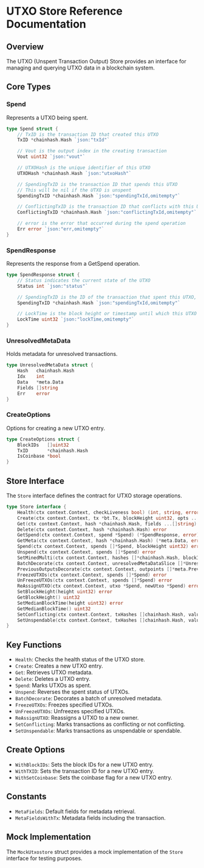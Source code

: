 # UTXO Store Reference Documentation

## Overview

The UTXO (Unspent Transaction Output) Store provides an interface for managing and querying UTXO data in a blockchain system.

## Core Types

### Spend

Represents a UTXO being spent.

```go
type Spend struct {
    // TxID is the transaction ID that created this UTXO
    TxID *chainhash.Hash `json:"txId"`

    // Vout is the output index in the creating transaction
    Vout uint32 `json:"vout"`

    // UTXOHash is the unique identifier of this UTXO
    UTXOHash *chainhash.Hash `json:"utxoHash"`

    // SpendingTxID is the transaction ID that spends this UTXO
    // This will be nil if the UTXO is unspent
    SpendingTxID *chainhash.Hash `json:"spendingTxId,omitempty"`

    // ConflictingTxID is the transaction ID that conflicts with this UTXO
    ConflictingTxID *chainhash.Hash `json:"conflictingTxId,omitempty"`

    // error is the error that occurred during the spend operation
    Err error `json:"err,omitempty"`
}
```

### SpendResponse

Represents the response from a GetSpend operation.

```go
type SpendResponse struct {
    // Status indicates the current state of the UTXO
    Status int `json:"status"`

    // SpendingTxID is the ID of the transaction that spent this UTXO, if any
    SpendingTxID *chainhash.Hash `json:"spendingTxId,omitempty"`

    // LockTime is the block height or timestamp until which this UTXO is locked
    LockTime uint32 `json:"lockTime,omitempty"`
}
```

### UnresolvedMetaData

Holds metadata for unresolved transactions.

```go
type UnresolvedMetaData struct {
    Hash   chainhash.Hash
    Idx    int
    Data   *meta.Data
    Fields []string
    Err    error
}
```

### CreateOptions

Options for creating a new UTXO entry.

```go
type CreateOptions struct {
    BlockIDs   []uint32
    TxID       *chainhash.Hash
    IsCoinbase *bool
}
```

## Store Interface

The `Store` interface defines the contract for UTXO storage operations.

```go
type Store interface {
    Health(ctx context.Context, checkLiveness bool) (int, string, error)
    Create(ctx context.Context, tx *bt.Tx, blockHeight uint32, opts ...CreateOption) (*meta.Data, error)
    Get(ctx context.Context, hash *chainhash.Hash, fields ...[]string) (*meta.Data, error)
    Delete(ctx context.Context, hash *chainhash.Hash) error
    GetSpend(ctx context.Context, spend *Spend) (*SpendResponse, error)
    GetMeta(ctx context.Context, hash *chainhash.Hash) (*meta.Data, error)
    Spend(ctx context.Context, spends []*Spend, blockHeight uint32) error
    Unspend(ctx context.Context, spends []*Spend) error
    SetMinedMulti(ctx context.Context, hashes []*chainhash.Hash, blockID uint32) error
    BatchDecorate(ctx context.Context, unresolvedMetaDataSlice []*UnresolvedMetaData, fields ...string) error
    PreviousOutputsDecorate(ctx context.Context, outpoints []*meta.PreviousOutput) error
    FreezeUTXOs(ctx context.Context, spends []*Spend) error
    UnFreezeUTXOs(ctx context.Context, spends []*Spend) error
    ReAssignUTXO(ctx context.Context, utxo *Spend, newUtxo *Spend) error
    SetBlockHeight(height uint32) error
    GetBlockHeight() uint32
    SetMedianBlockTime(height uint32) error
    GetMedianBlockTime() uint32
    SetConflicting(ctx context.Context, txHashes []chainhash.Hash, value bool) ([]*Spend, []chainhash.Hash, error)
    SetUnspendable(ctx context.Context, txHashes []chainhash.Hash, value bool) error
}
```

## Key Functions

- `Health`: Checks the health status of the UTXO store.
- `Create`: Creates a new UTXO entry.
- `Get`: Retrieves UTXO metadata.
- `Delete`: Deletes a UTXO entry.
- `Spend`: Marks UTXOs as spent.
- `Unspend`: Reverses the spent status of UTXOs.
- `BatchDecorate`: Decorates a batch of unresolved metadata.
- `FreezeUTXOs`: Freezes specified UTXOs.
- `UnFreezeUTXOs`: Unfreezes specified UTXOs.
- `ReAssignUTXO`: Reassigns a UTXO to a new owner.
- `SetConflicting`: Marks transactions as conflicting or not conflicting.
- `SetUnspendable`: Marks transactions as unspendable or spendable.

## Create Options

- `WithBlockIDs`: Sets the block IDs for a new UTXO entry.
- `WithTXID`: Sets the transaction ID for a new UTXO entry.
- `WithSetCoinbase`: Sets the coinbase flag for a new UTXO entry.

## Constants

- `MetaFields`: Default fields for metadata retrieval.
- `MetaFieldsWithTx`: Metadata fields including the transaction.

## Mock Implementation

The `MockUtxostore` struct provides a mock implementation of the `Store` interface for testing purposes.
